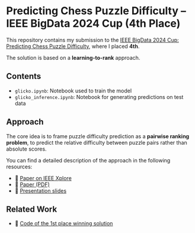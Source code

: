 # Predicting Chess Puzzle Difficulty – IEEE BigData 2024 Cup (4th Place)

This repository contains my submission to the [IEEE BigData 2024 Cup: Predicting Chess Puzzle Difficulty](https://knowledgepit.ai/predicting-chess-puzzle-difficulty/), where I placed **4th**.

The solution is based on a **learning-to-rank** approach.

## Contents

- `glicko.ipynb`: Notebook used to train the model  
- `glicko_inference.ipynb`: Notebook for generating predictions on test data  

## Approach

The core idea is to frame puzzle difficulty prediction as a **pairwise ranking problem**, to predict the relative difficulty between puzzle pairs rather than absolute scores.

You can find a detailed description of the approach in the following resources:

- 📄 [Paper on IEEE Xplore](https://ieeexplore.ieee.org/document/10825356)  
- 📄 [Paper (PDF)](https://github.com/andryr/chess-puzzle-difficulty/blob/master/paper/Chess_puzzle_paper.pdf)  
- 🎤 [Presentation slides](https://github.com/andryr/chess-puzzle-difficulty/blob/master/paper/presentation.pdf)  

## Related Work

- 🥇 [Code of the 1st place winning solution](https://github.com/mcognetta/ieee-chess)

